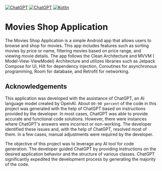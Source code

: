 [![ChatGPT](https://img.shields.io/badge/Powered%20by-ChatGPT-%23497eff)](https://chat.openai.com/)
[![ChatGPT](https://img.shields.io/badge/Percentage%20of%20code%20generated%20by%20AI-85-%23497eff)](https://chat.openai.com/)
[![Kotlin](https://img.shields.io/badge/kotlin-1.8.10-blue.svg?logo=kotlin)](http://kotlinlang.org)

# Movies Shop Application

The Movies Shop Application is a simple Android app that allows users to browse and shop for movies.
This app includes features such as sorting movies by price or name, filtering movies based on price
range, and viewing movie details. The app follows the Clean Architecture and MVVM (
Model-View-ViewModel) Architecture and utilizes libraries such as Jetpack Compose for UI, Hilt for
dependency injection, Coroutines for asynchronous programming, Room for database, and Retrofit for
networking.

## Acknowledgements

This application was developed with the assistance of ChatGPT, an AI language model created by
OpenAI. About `80-90 percent` of the code in this project was generated with the help of ChatGPT
based on instructions provided by the developer. In most cases, ChatGPT was able to provide accurate
and functional code solutions. However, there were instances where ChatGPT's answers were incorrect
or non-working. The developer identified these issues and, with the help of ChatGPT, resolved most
of them. In a few cases, manual adjustments were required by the developer.

The objective of this project was to leverage any AI tool for code generation. The developer guided
ChatGPT by providing instructions on the desired application behavior and the structure of various
classes. ChatGPT significantly expedited the development process by generating the majority of the
code.

